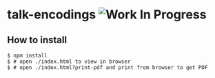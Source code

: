 talk-encodings ![Work In Progress][status-wip]
==============

How to install
--------------

```console
$ npm install
$ # open ./index.html to view in browser
$ # open ./index.html?print-pdf and print from browser to get PDF
```

[status-wip]: https://img.shields.io/badge/status-wip-yellow.svg
